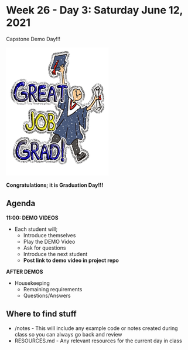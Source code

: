 # Week 26 - Day 3: Saturday June 12, 2021

Capstone Demo Day!!!

![](307950.gif.crdownload)

**Congratulations; it is Graduation Day!!!**

## Agenda

**11:00: DEMO VIDEOS**
- Each student will;
  - Introduce themselves
  - Play the DEMO Video
  - Ask for questions
  - Introduce the next student
  - **Post link to demo video in project repo**

**AFTER DEMOS**
- Housekeeping
  - Remaining requirements
  - Questions/Answers

## Where to find stuff
- /notes - This will include any example code or notes created during class so you can always go back and review
- RESOURCES.md - Any relevant resources for the current day in class

